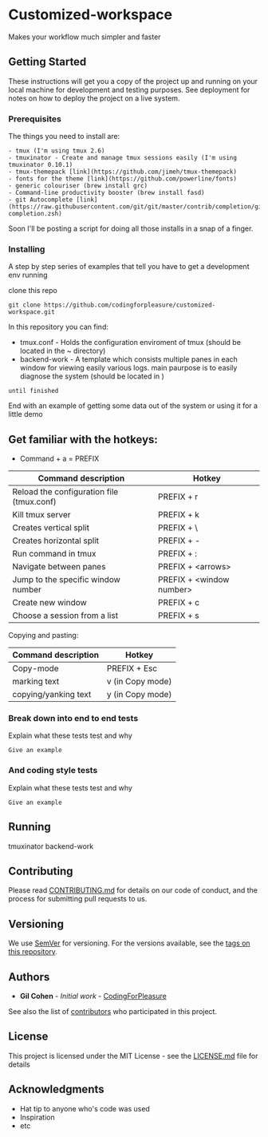 # Customized-workspace

Makes your workflow much simpler and faster

## Getting Started

These instructions will get you a copy of the project up and running on your local machine for development and testing purposes. See deployment for notes on how to deploy the project on a live system.

### Prerequisites

The things you need to install are:

```
- tmux (I'm using tmux 2.6)
- tmuxinator - Create and manage tmux sessions easily (I'm using tmuxinator 0.10.1)
- tmux-themepack [link](https://github.com/jimeh/tmux-themepack)
- fonts for the theme [link](https://github.com/powerline/fonts)
- generic colouriser (brew install grc)
- Command-line productivity booster (brew install fasd)
- git Autocomplete [link](https://raw.githubusercontent.com/git/git/master/contrib/completion/git-completion.zsh)
```

Soon I'll be posting a script for doing all those installs in a snap of a finger.

### Installing

A step by step series of examples that tell you have to get a development env running

clone this repo

```
git clone https://github.com/codingforpleasure/customized-workspace.git
```

In this repository you can find:
 - tmux.conf - Holds the configuration enviroment of tmux (should be located in the ~ directory)
 - backend-work - A template which consists multiple panes in each window for viewing easily various logs. main paurpose is to 
                  easily diagnose the system (should be located in )

```
until finished
```

End with an example of getting some data out of the system or using it for a little demo

## Get familiar with the hotkeys:

- Command + a = PREFIX

Command description | Hotkey
------------ | -------------
Reload the configuration file (tmux.conf) | PREFIX + r
Kill tmux server | PREFIX + k
Creates vertical split | PREFIX + \
Creates horizontal split | PREFIX + -
Run command in tmux | PREFIX + \:
Navigate between panes | PREFIX + \<arrows\> 
Jump to the specific window number | PREFIX + \<window number\>
Create new window | PREFIX + c
Choose a session from a list | PREFIX + s

Copying and pasting:

Command description | Hotkey
------------ | -------------
Copy-mode | PREFIX + Esc
marking text | v (in Copy mode)
copying/yanking text | y (in Copy mode)


### Break down into end to end tests

Explain what these tests test and why

```
Give an example
```

### And coding style tests

Explain what these tests test and why

```
Give an example
```

## Running

tmuxinator backend-work

## Contributing

Please read [CONTRIBUTING.md](https://gist.github.com/PurpleBooth/b24679402957c63ec426) for details on our code of conduct, and the process for submitting pull requests to us.

## Versioning

We use [SemVer](http://semver.org/) for versioning. For the versions available, see the [tags on this repository](https://github.com/your/project/tags). 

## Authors

* **Gil Cohen** - *Initial work* - [CodingForPleasure](https://github.com/CodingForpleasure)

See also the list of [contributors](https://github.com/your/project/contributors) who participated in this project.

## License

This project is licensed under the MIT License - see the [LICENSE.md](LICENSE.md) file for details

## Acknowledgments

* Hat tip to anyone who's code was used
* Inspiration
* etc

